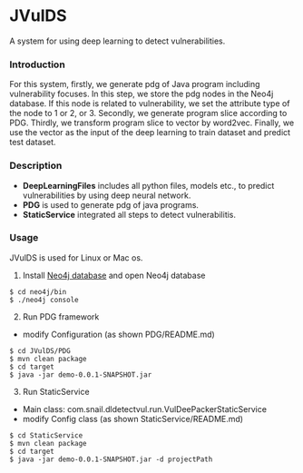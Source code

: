 # JVulDS
A system for using deep learning to detect vulnerabilities. 
### Introduction
For this system, firstly, we generate pdg of Java program including vulnerability focuses. In this step, we store the pdg nodes in the Neo4j database. If this node is related to vulnerability, we set the attribute type of the node to 1 or 2, or 3. Secondly, we generate program slice according to PDG. Thirdly, we transform program slice to vector by word2vec. Finally, we use the vector as the input of the deep learning to train dataset and predict test dataset.
### Description

* **DeepLearningFiles** includes all python files, models etc., to predict vulnerabilities by using deep neural network.
* **PDG** is used to generate pdg of java programs.
* **StaticService** integrated all steps to detect vulnerabilitis.

### Usage 
JVulDS is used for Linux or Mac os.

1. Install [Neo4j database](https://neo4j.com/download/) and open Neo4j database
```
$ cd neo4j/bin
$ ./neo4j console
```
2. Run PDG framework

* modify Configuration (as shown PDG/README.md)
```
$ cd JVulDS/PDG
$ mvn clean package
$ cd target
$ java -jar demo-0.0.1-SNAPSHOT.jar
```
3. Run StaticService

* Main class: com.snail.dldetectvul.run.VulDeePackerStaticService
* modify Config class (as shown StaticService/README.md)

```
$ cd StaticService
$ mvn clean package
$ cd target
$ java -jar demo-0.0.1-SNAPSHOT.jar -d projectPath
```
